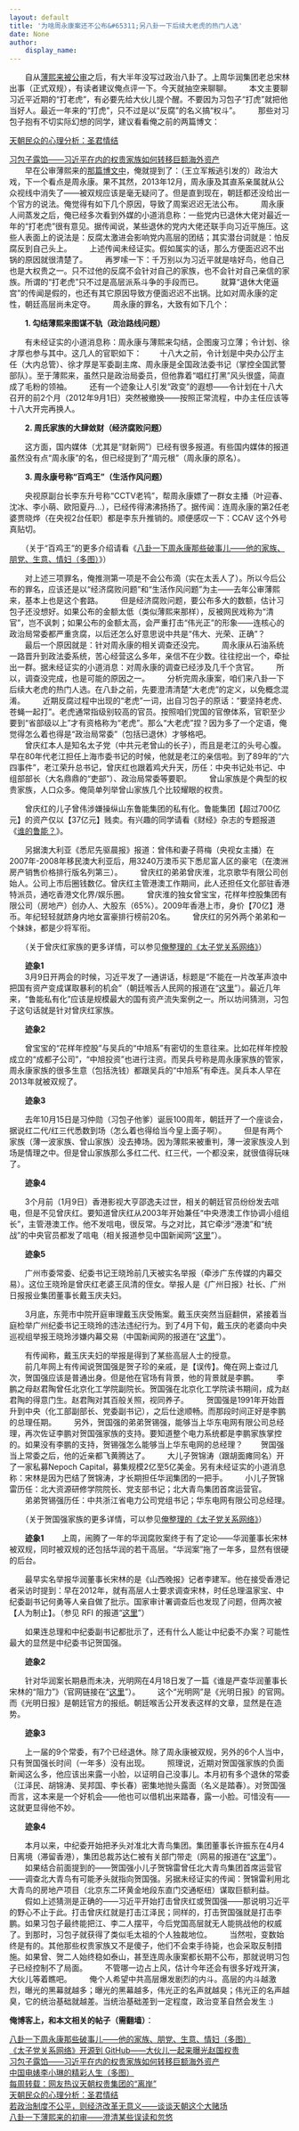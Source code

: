 ```yaml
---
layout: default
title: '为啥周永康案还不公布&#65311;另八卦一下后续大老虎的热门人选'
date: None
author:
    display_name: 
---
```


　　自从[薄熙来被公审](http://program-think.blogspot.com/2013/08/bo-xilai-trial.html)之后，有大半年没写过政治八卦了。上周华润集团老总宋林出事（正式双规），有读者建议俺点评一下。今天就抽空来聊聊。 　　本文主要聊习近平近期的“打老虎”，有必要先给大伙儿提个醒。不要因为习包子“打虎”就把他当好人。最近一年来的“打虎”，只不过是以“反腐”的名义搞“权斗”。 　　那些对习包子抱有不切实际幻想的同学，建议看看俺之前的两篇博文：

[天朝民众的心理分析：圣君情结](http://program-think.blogspot.com/2012/12/emperor-complex.html)

  
[习包子露馅——习近平在内的权贵家族如何转移巨额海外资产](http://program-think.blogspot.com/2014/01/china-princelings-offshore-companies.html)  
　　早在公审薄熙来的[那篇博文中](http://program-think.blogspot.com/2013/08/bo-xilai-trial.html)，俺就提到了：（王立军叛逃引发的）政治大戏，下一个看点是周永康。果不其然，2013年12月，周永康及其直系亲属就从公众视线中消失了——被双规应该是毫无疑问了。但是直到现在，朝廷都还没给出一个官方的说法。俺觉得有如下几个原因，导致了周案迟迟无法公布。 　　周永康人间蒸发之后，俺已经多次看到外媒的小道消息称：一些党内已退休大佬对最近一年的“打老虎”很有意见。据传闻说，某些退休的党内大佬还联手向习近平施压。这些人表面上的说法是：反腐太激进会影响党内高层的团结；其实潜台词就是：怕反腐反到自己头上。 　　上述传闻未经证实。假如属实的话，那么方便面迟迟不出锅的原因就很清楚了。 　　再罗嗦一下：千万别以为习近平就是啥好鸟，他自己也是大权贵之一。只不过他的反腐不会针对自己的家族，也不会针对自己亲信的家族。所谓的“打老虎”只不过是高层派系斗争的手段而已。 　　就算“退休大佬逼宫”的传闻是假的，也还有其它原因导致方便面迟迟不出锅。比如对周永康的定性，朝廷高层尚未定夺。 　　周永康的罪名，大致有如下几个：

　　**1\. 勾结薄熙来图谋不轨（政治路线问题）**

　　有未经证实的小道消息称：周永康与薄熙来勾结，企图废习立薄；令计划、徐才厚也参与其中。这几人的官职如下： 　　十八大之前，令计划是中央办公厅主任（大内总管）、徐才厚是军委副主席、周永康是全国政法委书记（掌控全国武警部队）。至于薄熙来，虽然只是政治局委员，但他靠着“唱红打黑”风头很盛，简直成了毛粉的领袖。 　　还有一个迹象让人引发“政变”的遐想——令计划在十八大召开的前2个月（2012年9月1日）突然被撤换——按照正常流程，中办主任应该等十八大开完再换人。

　　**2\. 周氏家族的大肆敛财（经济腐败问题）**

　　这方面，国内媒体（尤其是“财新网”）已经有很多报道。有些国内媒体的报道虽然没有点“周永康”的名，但已经提到了“周元根”（周永康的原名）。

　　**3\. 周永康号称“百鸡王”（生活作风问题）**

　　央视原副台长李东升号称“CCTV老鸨”，帮周永康嫖了一群女主播（叶迎春、沈冰、李小萌、欧阳夏丹...），已经传得沸沸扬扬了。据传闻：连周永康的第2任老婆贾晓烨（在央视2台任职）都是李东升推销的。顺便感叹一下：CCAV 这个外号真贴切。

　　（关于“百鸡王”的更多介绍请看《[八卦一下周永康那些破事儿——他的家族、朋党、生意、情妇（多图）](http://program-think.blogspot.com/2014/08/zhou-yongkang-corruption.html)》）

　　对上述三项罪名，俺推测第一项是不会公布滴（实在太丢人了）。所以今后公布的罪名，应该还是以“经济腐败问题”和“生活作风问题”为主——去年公审薄熙来，基本上也是这个套路。 　　但是经济腐败问题，要公布多大的数额，估计习包子还没想好。如果公布的金额太低（类似薄熙来那样），反被网民戏称为“清官”，岂不讽刺；如果公布的金额太高，会严重打击“伟光正”的形象——连核心的政治局常委都严重贪腐，以后还怎么好意思说中共是“伟大、光荣、正确”？ 　　最后一个原因就是：针对周永康的相关调查还没完。 　　周永康从石油系统一路晋升到政法委系统，苦心经营这么多年，亲信不在少数。往往挖出一个，牵扯出一群。据未经证实的小道消息：对周永康的调查已经涉及几千个贪官。 　　所以，调查没完成，也是可能的原因之一。 　　分析完周永康案，咱们来八卦一下后续大老虎的热门人选。在八卦之前，先要澄清清楚“大老虎”的定义，以免概念混淆。 　　近期反腐过程中出现的“老虎”一词，出自习包子的原话：“要坚持老虎、苍蝇一起打”。老虎通常指级别较高的官员。按照咱们党国的官僚体系，官职至少要到“省部级以上”才有资格称为“老虎”。那么“大老虎”捏？因为多了一个定语，俺觉得怎么着也得是“政治局常委”（包括已退休）才够格吧。  
　　曾庆红本人是知名太子党（中共元老曾山的长子），而且是老江的头号心腹。早在80年代老江担任上海市委书记的时候，他就是老江的亲信啦。到了89年的“六四事件”，老江荣升总书记，曾庆红也跟着鸡犬升天，历任：中央书记处书记、中组部部长（大名鼎鼎的“吏部”）、政治局常委等要职。 　　曾山家族是个典型的权贵家族，人口众多。俺简单列举曾山家族几个比较耀眼的权贵。

　　曾庆红的儿子曾伟涉嫌操纵山东鲁能集团的私有化。鲁能集团【超过700亿元】的资产仅以【37亿元】贱卖。有兴趣的同学请看《财经》杂志的专题报道《[谁的鲁能？](http://www.chinaqking.com/jj/2008/20415.html)》。

　　另据澳大利亚《悉尼先驱晨报》报道：曾伟和妻子蒋梅（央视女主播）在2007年-2008年移民澳大利亚后，用3240万澳币买下悉尼富人区的豪宅（在澳洲房产销售价格排行版名列第三）。 　　曾庆红的弟弟曾庆淮，北京歌华有限公司创始人。公司上市后圈钱数亿。曾庆红主管港澳工作期间，此人还担任文化部驻香港特派员，通吃香港文化界/娱乐圈。 　　曾庆淮的独女曾宝宝，花样年控股集团有限公司（房地产）创办人、大股东（65%）。2009年香港上市，身价【70亿】港币。年纪轻轻就跻身内地女富豪排行榜前20名。 　　曾庆红的另外两个弟弟和一个妹妹，都是少将军衔。

　　（关于曾庆红家族的更多详情，可以参见[俺整理的《太子党关系网络》](http://program-think.blogspot.com/2013/03/princelings.html)）

  
　　**迹象1**  
　　3月9日开两会的时候，习近平发了一通讲话，标题是“不能在一片改革声浪中把国有资产变成谋取暴利的机会”（朝廷喉舌人民网的报道在“[这里](http://politics.people.com.cn/n/2014/0309/c1024-24580769.html)”）。最近几年来，“鲁能私有化”应该是规模最大的国有资产流失案例之一。所以坊间猜测，习包子这句话就是针对曾庆红家族。

　　**迹象2**

　　曾宝宝的“花样年控股”与吴兵的“中旭系”有密切的生意往来。比如花样年控股成立的“成都子公司”，“中旭投资”也进行注资。而吴兵号称是周永康家族的管家，周永康家族的很多生意（包括洗钱）都跟吴兵的“中旭系”有牵连。吴兵本人早在2013年就被双规了。

　　**迹象3**

　　去年10月15日是习仲勋（习包子他爹）诞辰100周年，朝廷开了一个座谈会，据说红二代/红三代悉数到场（怎么着也得给当今皇上面子啊）。 　　但是有两个家族（薄一波家族、曾山家族）没去捧场。因为薄熙来被重判，薄一波家族没人到场是情理之中。但是曾山家族那么多红二代、红三代，一个都没来，就很值得玩味了。

　　**迹象4**

  
　　3个月前（1月9日）香港影视大亨邵逸夫过世，相关的朝廷官员纷纷发去唁电，但是不见曾庆红。要知道曾庆红从2003年开始兼任“中央港澳工作协调小组组长”，主管港澳工作。他不发唁电，很反常。与之对比，其它牵涉“港澳”和“统战”的中央官员都发了唁电（相关报道参见中国新闻网“[这里](http://www.chinanews.com/gn/2014/01-09/5719282.shtml)”）。

　　**迹象5**

　　广州市委常委、纪委书记王晓玲前几天被实名举报（牵涉广东传媒的内幕交易）。这位王晓玲是曾庆红老婆王凤清的侄女。举报人是《广州日报》社长、广州日报报业集团董事长戴玉庆夫妇。

　　3月底，东莞市中院开庭审理戴玉庆受贿案。戴玉庆突然当庭翻供，紧接着当庭检举广州纪委书记王晓玲的违法违纪行为。到了4月下旬，戴玉庆的老婆向中央巡视组举报王晓玲涉嫌内幕交易（中国新闻网的报道在“[这里](http://www.chinanews.com/gn/2014/04-24/6098797.shtml)”）。

　　有传闻称，戴玉庆夫妇的举报是得到了某些高层人士的授意。  
　　前几年网上有传闻说贺国强是贺子珍的亲戚，是【误传】。俺在网上查过几次，贺国强应该是普通出身。但是他在官场有背景，他的背景就是李鹏。 　　李鹏之母赵君陶曾任北京化工学院副院长。贺国强在北京化工学院读书期间，成为赵君陶的得意门生。赵君陶对其百般关照，视同养子。 　　贺国强是1991年开始晋升到中央（化工部副部长、党委副书记），之后仕途顺畅。而那段时间正好是李鹏的总理任期。 　　另外，贺国强的弟弟贺锡强，能够当上华东电网有限公司总经理，再次佐证李鹏对贺国强家族的支持。要知道整个电力系统都是李鹏家族掌控的。如果没有李鹏的支持，贺锡强怎么能够当上华东电网的总经理？ 　　贺国强当上常委之后，他的近亲都飞黄腾达了。 　　大儿子贺锦涛（跟胡面瘫同名）开了一家私募Nepoch Capital，募集规模2亿至5亿美金。另有未经证实的小道消息称：宋林是因为巴结了贺锦涛，才长期担任华润集团的一把手。 　　小儿子贺锦雷历任：北大资源研修学院院长、党支部书记；北大青鸟集团首席运营官。 　　弟弟贺锡强历任：中共浙江省电力公司党组书记；华东电网有限公司总经理。

　　（关于贺国强家族的更多详情，可以参见[俺整理的《太子党关系网络》](http://program-think.blogspot.com/2013/03/princelings.html)）

  
　　**迹象1** 　　上周，闹腾了一年的华润腐败案终于有了定论——华润董事长宋林被双规，同时被双规的还包括华润的若干高层。“华润案”拖了一年多，显然有很硬的后台。

　　最早实名举报华润董事长宋林的是《山西晚报》记者李建军。他在接受香港记者采访时提到：早在2012年，就有高层人士要求调查宋林，时任总理温家宝、中纪委副书记何勇等人亲自做了批示。国家审计署调查后也发现了问题，但两次被【人为制止】。（参见 RFI 的报道“[这里](http://www.chinese.rfi.fr/%E4%B8%AD%E5%9B%BD/20140424-%E5%92%8C%E2%80%9C%E9%AB%98%E5%B1%82%E9%A2%86%E5%AF%BC%E2%80%9D%E6%8E%B0%E8%85%95%E5%AD%90%E7%9A%84%E5%AE%B6%E4%BC%99%E7%A9%B6%E7%AB%9F%E6%98%AF%E8%B0%81%EF%BC%9F)”）

　　如果连总理和中纪委副书记都批示了，还有什么人能让中纪委不办案？可能性最大的显然是中纪委书记贺国强。

　　**迹象2**

  
　　针对华润案长期悬而未决，光明网在4月18日发了一篇《谁是严查华润董事长宋林的“阻力”》（官网链接在“[这里](http://wap.gmw.cn/content-11074490-2-00.html)”）。 　　这个“光明网”是《光明日报》的官网。而《光明日报》是朝廷官方的报纸。朝廷喉舌公开发表这样的文章，显然是在造势。

　　**迹象3**

　　上一届的9个常委，有7个已经退休。除了周永康被双规，另外的6个人当中，只有贺国强长时间（一年多）没有出现。 　　照理说，近期对贺国强家族的负面新闻这么多，他应该出来露一小脸，以证明自己没事儿。本月初有多个退休的常委（江泽民、胡锦涛、吴邦国、李长春）密集地抛头露面（名义是踏春）。对贺国强而言，这本来是一个好机会——他也可以借机出来踏春，露一小脸。可惜没有——这就更显得他不妙。

　　**迹象4**

  
　　本月以来，中纪委开始把矛头对准北大青鸟集团。集团董事长许振东在4月4日离境（滞留香港），集团总裁苏达仁被有关部门带走（网易的报道在“[这里](http://money.163.com/14/0407/12/9P7SVAP700252FPI.html)”）。 　　如果结合前面提到的——贺国强小儿子贺锦雷曾任北大青鸟集团首席运营官——调查北大青鸟有可能矛头就指向贺国强。另据未经证实的传闻：贺锦雷利用北大青鸟的房地产项目（北京东二环黄金地段东直门交通枢纽）谋取巨额利益。 　　假如上述猜测是正确的——习近平开始打击曾庆红或贺国强——那说明习近平的野心不止于此。打击曾庆红就是打击江泽民；同样的，打击贺国强就是打击李鹏。如果习包子最终能把江、李二人摆平，今后党国高层就无人能挑战他的权威了。到那时，习包子就获得了类似毛太祖的个人独裁地位。 　　当然啦，变数始终是有的。其他那些权贵家族又不是傻子，他们不会束手待毙，也会采取反制措施。如果曾、贺二人始终稳如泰山，甚至连周永康案都长期不公布，那就说明习包子已经控制不了局面。 　　不管哪一边占上风，估计今年还会有很多好戏开演，大伙儿等着瞧吧。 　　俺个人希望中共高层爆发剧烈的内斗。高层的内斗越激烈，曝光的黑幕就越多；曝光的黑幕越多，伟光正的名声就越臭；伟光正的名声越臭，它的统治基础就越差。当统治基础差到一定程度，政治变革自然会发生 :)

**俺博客上，和本文相关的帖子（需翻墙）**：

  
[八卦一下周永康那些破事儿——他的家族、朋党、生意、情妇（多图）](https://program-think.blogspot.com/2014/08/zhou-yongkang-corruption.html)  
[《太子党关系网络》开源到 GitHub——大伙儿一起来曝光赵国权贵](https://program-think.blogspot.com/2016/02/Zhao-at-GitHub.html)  
[习包子露馅——习近平在内的权贵家族如何转移巨额海外资产](https://program-think.blogspot.com/2014/01/china-princelings-offshore-companies.html)  
[中国电婊李小琳的精彩人生（多图）](https://program-think.blogspot.com/2016/04/Li-Xiaolin.html)  
[每周转载：网友热议天朝权贵集团的“离岸”](https://program-think.blogspot.com/2014/01/weekly-share-62.html)  
[天朝民众的心理分析：圣君情结](https://program-think.blogspot.com/2012/12/emperor-complex.html)  
[若政治制度不公平，则经济改革无意义——谈谈天朝这个大赌场](https://program-think.blogspot.com/2013/11/political-reform-or-economic-reform.html)  
[八卦一下薄熙来的初审——澄清某些误读和忽悠](https://program-think.blogspot.com/2013/08/bo-xilai-trial.html)

